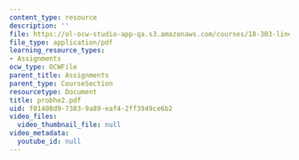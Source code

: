 ```yaml
---
content_type: resource
description: ''
file: https://ol-ocw-studio-app-qa.s3.amazonaws.com/courses/18-303-linear-partial-differential-equations-fall-2006/f01408d973839a89eaf42ff3949ce6b2_probhe2.pdf
file_type: application/pdf
learning_resource_types:
- Assignments
ocw_type: OCWFile
parent_title: Assignments
parent_type: CourseSection
resourcetype: Document
title: probhe2.pdf
uid: f01408d9-7383-9a89-eaf4-2ff3949ce6b2
video_files:
  video_thumbnail_file: null
video_metadata:
  youtube_id: null
---
```

